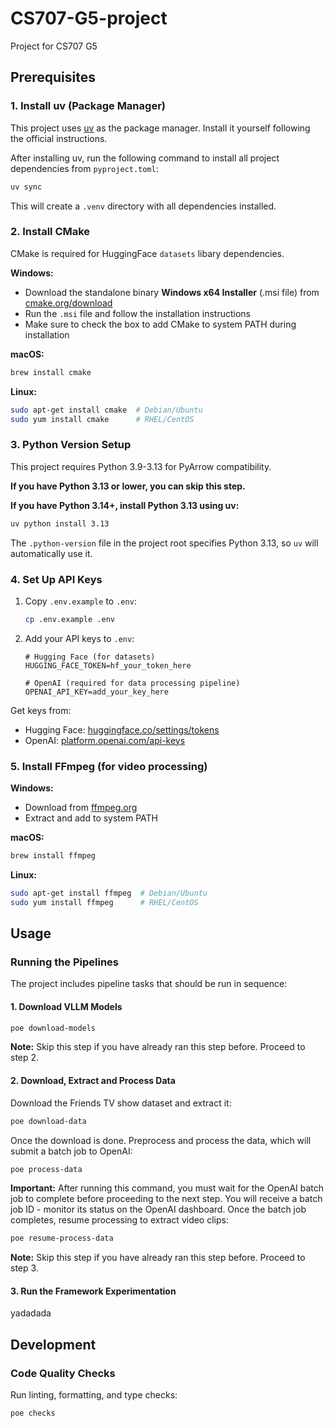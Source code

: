 # CS707-G5-project
Project for CS707 G5

## Prerequisites

### 1. Install uv (Package Manager)

This project uses [uv](https://github.com/astral-sh/uv) as the package manager. Install it yourself following the official instructions.

After installing uv, run the following command to install all project dependencies from `pyproject.toml`:
```bash
uv sync
```

This will create a `.venv` directory with all dependencies installed.

### 2. Install CMake

CMake is required for HuggingFace `datasets` libary dependencies.

**Windows:**
- Download the standalone binary **Windows x64 Installer** (.msi file) from [cmake.org/download](https://cmake.org/download/)
- Run the `.msi` file and follow the installation instructions
- Make sure to check the box to add CMake to system PATH during installation

**macOS:**
```bash
brew install cmake
```

**Linux:**
```bash
sudo apt-get install cmake  # Debian/Ubuntu
sudo yum install cmake      # RHEL/CentOS
```

### 3. Python Version Setup

This project requires Python 3.9-3.13 for PyArrow compatibility.

**If you have Python 3.13 or lower, you can skip this step.**

**If you have Python 3.14+, install Python 3.13 using uv:**
```bash
uv python install 3.13
```

The `.python-version` file in the project root specifies Python 3.13, so `uv` will automatically use it.

### 4. Set Up API Keys

1. Copy `.env.example` to `.env`:
   ```bash
   cp .env.example .env
   ```

2. Add your API keys to `.env`:
   ```
   # Hugging Face (for datasets)
   HUGGING_FACE_TOKEN=hf_your_token_here

   # OpenAI (required for data processing pipeline)
   OPENAI_API_KEY=add_your_key_here
   ```

Get keys from:
- Hugging Face: [huggingface.co/settings/tokens](https://huggingface.co/settings/tokens)
- OpenAI: [platform.openai.com/api-keys](https://platform.openai.com/api-keys)

### 5. Install FFmpeg (for video processing)

**Windows:**
- Download from [ffmpeg.org](https://ffmpeg.org/download.html)
- Extract and add to system PATH

**macOS:**
```bash
brew install ffmpeg
```

**Linux:**
```bash
sudo apt-get install ffmpeg  # Debian/Ubuntu
sudo yum install ffmpeg      # RHEL/CentOS
```

## Usage

### Running the Pipelines

The project includes pipeline tasks that should be run in sequence:

#### 1. Download VLLM Models
```bash
poe download-models
```
**Note:** Skip this step if you have already ran this step before. Proceed to step 2.

#### 2. Download, Extract and Process Data
Download the Friends TV show dataset and extract it:
```bash
poe download-data
```

Once the download is done. Preprocess and process the data, which will submit a batch job to OpenAI:

```bash
poe process-data
```

**Important:** After running this command, you must wait for the OpenAI batch job to complete before proceeding to the next step. You will receive a batch job ID - monitor its status on the OpenAI dashboard. Once the batch job completes, resume processing to extract video clips:

```bash
poe resume-process-data
```

**Note:** Skip this step if you have already ran this step before. Proceed to step 3.

#### 3. Run the Framework Experimentation

yadadada

## Development

### Code Quality Checks

Run linting, formatting, and type checks:
```bash
poe checks
```